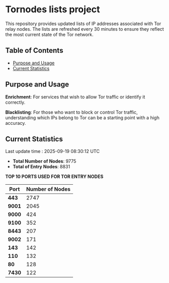 # Tornodes lists project

This repository provides updated lists of IP addresses associated with Tor relay nodes. The lists are refreshed every 30 minutes to ensure they reflect the most current state of the Tor network.

## Table of Contents

- [Purpose and Usage](#purpose-and-usage)
- [Current Statistics](#current-statistics)


## Purpose and Usage

**Enrichment**: For services that wish to allow Tor traffic or identify it correctly.

**Blacklisting**: For those who want to block or control Tor traffic, understanding which IPs belong to Tor can be a starting point with a high accuracy.

## Current Statistics

Last update time : 2025-09-19 08:30:12 UTC

- **Total Number of Nodes**: 9775
- **Total of Entry Nodes**: 8831

**TOP 10 PORTS USED FOR TOR ENTRY NODES**

| **Port** | **Number of Nodes** |
|------|-----------------|
| **443**   | 2747  |
| **9001**   | 2045  |
| **9000**   | 424  |
| **9100**   | 352  |
| **8443**   | 207  |
| **9002**   | 171  |
| **143**   | 142  |
| **110**   | 132  |
| **80**   | 128  |
| **7430**   | 122  |

